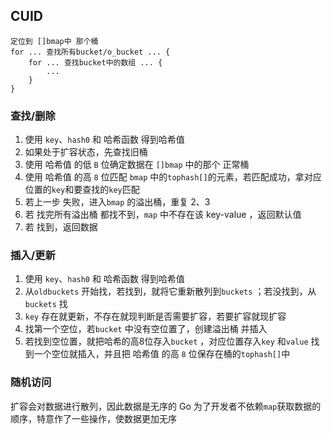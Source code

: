 ##  CUID
```shell
定位到 []bmap中 那个桶
for ... 查找所有bucket/o_bucket ... {
	for ... 查找bucket中的数组 ... {
		...
	}
}
```

###   查找/删除
1. 使用 `key`、`hash0` 和 哈希函数 得到哈希值
2. 如果处于扩容状态，先查找旧桶
3. 使用 哈希值 的低 `B` 位确定数据在 `[]bmap` 中的那个 正常桶
4. 使用 哈希值 的高 `8` 位匹配 `bmap` 中的`tophash[]`的元素，若匹配成功，拿对应位置的`key`和要查找的`key`匹配
5. 若上一步 失败，进入`bmap` 的溢出桶，重复 2、3
6. 若 找完所有溢出桶 都找不到，`map` 中不存在该 key-value ，返回默认值
7. 若 找到，返回数据



###   插入/更新
1. 使用 `key`、`hash0` 和 哈希函数 得到哈希值
2. 从`oldbuckets` 开始找，若找到，就将它重新散列到`buckets` ；若没找到，从`buckets` 找
3. `key` 存在就更新，不存在就现判断是否需要扩容，若要扩容就现扩容
4. 找第一个空位，若`bucket` 中没有空位置了，创建溢出桶 并插入 
5. 若找到空位置，就把哈希的高8位存入`bucket` ，对应位置存入`key` 和`value` 
找到一个空位就插入，并且把 哈希值 的高 `8` 位保存在桶的`tophash[]`中



###   随机访问
扩容会对数据进行散列，因此数据是无序的
Go 为了开发者不依赖`map`获取数据的顺序，特意作了一些操作，使数据更加无序
